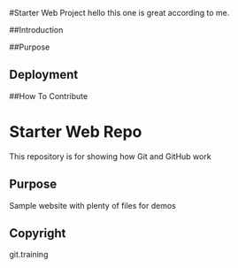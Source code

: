 #Starter Web Project
hello this one is great according to me.

##Introduction

##Purpose

## Deployment

##How To Contribute


# Starter Web Repo

This repository is for showing how Git and GitHub work

## Purpose

Sample website with plenty of files for demos

## Copyright

git.training